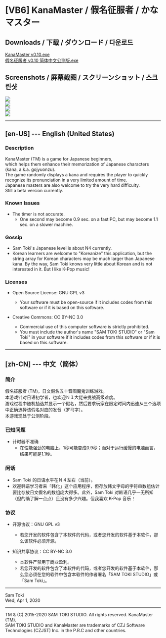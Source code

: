# [VB6] KanaMaster / 假名征服者 / かなマスター

## Downloads / 下载 / ダウンロード / 다운로드

[KanaMaster v0.10.exe](https://raw.githubusercontent.com/SamToki/VB6---KanaMaster/master/%5B2%5D%20EXE/KanaMaster%20v0.10.exe)<br>
[假名征服者 v0.10 简体中文公测版.exe](https://raw.githubusercontent.com/SamToki/VB6---KanaMaster/master/%5B2%5D%20EXE/%E5%81%87%E5%90%8D%E5%BE%81%E6%9C%8D%E8%80%85%20v0.10%20%E7%AE%80%E4%BD%93%E4%B8%AD%E6%96%87%E5%85%AC%E6%B5%8B%E7%89%88.exe)

## Screenshots / 屏幕截图 / スクリーンショット / 스크린샷

![](https://github.com/SamToki/VB6---KanaMaster/blob/master/%5B3%5D%20Screenshots/Screenshot%201%20-%20Before%20Answering.png)<br>
![](https://github.com/SamToki/VB6---KanaMaster/blob/master/%5B3%5D%20Screenshots/Screenshot%202%20-%20After%20Answering.png)<br>
![](https://github.com/SamToki/VB6---KanaMaster/blob/master/%5B3%5D%20Screenshots/Screenshot%203%20-%20Game%20Report.png)<br>
![](https://github.com/SamToki/VB6---KanaMaster/blob/master/%5B3%5D%20Screenshots/Screenshot%204%20-%20Settings.png)

-----

## [en-US] --- English (United States)

### Description

KanaMaster (TM) is a game for Japanese beginners,<br>
which helps them enhance their memorization of Japanese characters (kana, a.k.a. gojyuonzu).<br>
The game randomly displays a kana and requires the player to quickly recognize its pronunciation in a very limited amount of time.<br>
Japanese masters are also welcome to try the very hard difficulty.<br>
Still a beta version currently.

### Known Issues

* The timer is not accurate.
	* One second may become 0.9 sec. on a fast PC, but may become 1.1 sec. on a slower machine.

### Gossip

* Sam Toki's Japanese level is about N4 currently.
* Korean learners are welcome to "Koreanize" this application, but the string array for Korean characters may be much larger than Japanese kana. By the way, Sam Toki knows very little about Korean and is not interested in it. But I like K-Pop music!

### Licenses

* Open Source License: GNU GPL v3
	* Your software must be open-source if it includes codes from this software or if it is based on this software.

* Creative Commons: CC BY-NC 3.0
	* Commercial use of this computer software is strictly prohibited.
	* You must include the author's name "SAM TOKI STUDIO" or "Sam Toki" in your software if it includes codes from this software or if it is based on this software.

-----

## [zh-CN] --- 中文（简体）

### 简介

假名征服者 (TM)，日文假名五十音图魔鬼训练游戏。<br>
本游戏针对日语初学者，也欢迎Ｎ１大佬来挑战高级难度。<br>
游戏过程中随机抽选并显示一个假名，然后要求玩家在限定时间内迅速从三个选项中正确选择该假名对应的发音（罗马字）。<br>
本游戏现处于公测阶段。

### 已知问题

* 计时器不准确
	* 在性能强劲的电脑上，1秒可能变成0.9秒；而对于运行缓慢的电脑而言，结果可能是1.1秒。

### 闲话

* Sam Toki 的日语水平在Ｎ４左右（当前）。
* 欢迎韩语学习者来「韩化」这个应用程序，但存放韩文字母的字符串数组估计要比存放日文假名的数组庞大得多。此外，Sam Toki 对韩语几乎一无所知（但的确了解一点点）且没有多少兴趣。但我喜欢 K-Pop 音乐！

### 协议

* 开源协议：GNU GPL v3
	* 若您开发的软件包含了本软件的代码，或者您开发的软件基于本软件，那么该软件必须开源。

* 知识共享协议：CC BY-NC 3.0
	* 本软件严禁用于商业盈利。
	* 若您开发的软件包含了本软件的代码，或者您开发的软件基于本软件，那么您必须在您的软件中包含本软件的作者署名「SAM TOKI STUDIO」或「Sam Toki」。

-----

Sam Toki<br>
Wed, Apr 1, 2020

-----

TM & (C) 2015-2020 SAM TOKI STUDIO. All rights reserved. KanaMaster (TM).<br>
SAM TOKI STUDIO and KanaMaster are trademarks of CZJ Software Technologies (CZJST) Inc. in the P.R.C and other countries.
